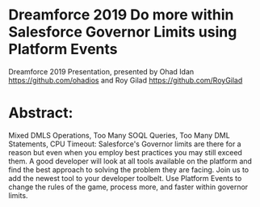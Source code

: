 # Dreamforce 2019 Do more within Salesforce Governor Limits using Platform Events
Dreamforce 2019 Presentation, presented by Ohad Idan https://github.com/ohadios and Roy Gilad https://github.com/RoyGilad
# Abstract:
Mixed DMLS Operations, Too Many SOQL Queries, Too Many DML Statements, CPU Timeout: Salesforce's Governor limits are there for a reason but even when you employ best practices you may still exceed them. A good developer will look at all tools available on the platform and find the best approach to solving the problem they are facing. Join us to add the newest tool to your developer toolbelt. Use Platform Events to change the rules of the game, process more, and faster within governor limits. 
